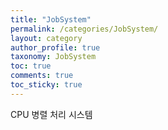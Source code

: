 ```yaml
---
title: "JobSystem"
permalink: /categories/JobSystem/
layout: category
author_profile: true
taxonomy: JobSystem
toc: true
comments: true
toc_sticky: true
---
```


CPU 병렬 처리 시스템